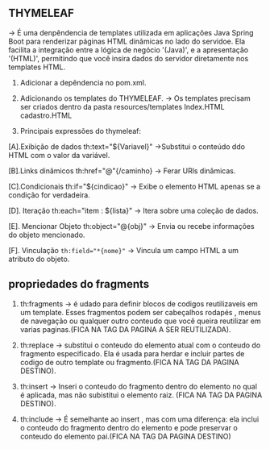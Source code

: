 ## THYMELEAF 
-> É uma denpêndencia de templates utilizada em aplicações Java 
Spring Boot para renderizar páginas HTML dinâmicas no lado do servidoe.
Ela facilita a integração entre a lógica de negócio '(Java)',
e a apresentação '(HTML)', permitindo que você insira  dados do servidor diretamente nos templates HTML.

1. Adicionar a depêndencia no pom.xml.

2. Adicionando os templates do THYMELEAF.
-> Os templates precisam ser criados dentro da pasta resources/templates
Index.HTML
cadastro.HTML

3. Principais expressões do thymeleaf:

[A].Exibição de dados
th:text="${Variavel}" ->Substitui o conteúdo ddo HTML com o valor da variável.

[B].Links dinâmicos 
th:href="@"{/caminho} -> Ferar URls dinâmicas.

[C].Condicionais 
th:if="${cindicao}" -> Exibe o elemento HTML apenas se a condição for verdadeira.

[D]. Iteração
th:each="item : ${lista}" -> Itera sobre uma coleção de dados.

[E]. Mencionar Objeto
th:object="@{obj}" -> Envia ou recebe informações do objeto mencionado.

[F]. Vinculação
`th:field="*{nome}"` -> Vincula um campo HTML a um atributo do objeto.

## propriedades do fragments 
1. th:fragments -> é udado para definir blocos de codigos reutilizaveis em um template. Esses fragmentos podem ser cabeçalhos rodapés , menus de navegação ou qualquer outro conteudo que você queira reutilizar em varias paginas.(FICA NA TAG DA PAGINA A SER REUTILIZADA).

2. th:replace  -> substitui o conteudo do elemento atual com o conteudo do fragmento especificado. Ela é usada para herdar e incluir partes de codigo de outro template ou fragmento.(FICA NA TAG DA PAGINA DESTINO).

3. th:insert -> Inseri o conteudo do fragmento dentro do elemento no qual é aplicada,
mas não subistitui o elemento raiz. (FICA NA TAG DA PAGINA DESTINO).

4. th:include -> É semelhante ao insert , mas com uma diferença: ela inclui o conteudo do fragmento dentro do elemento e pode preservar o conteudo do elemento pai.(FICA NA TAG DA PAGINA DESTINO)